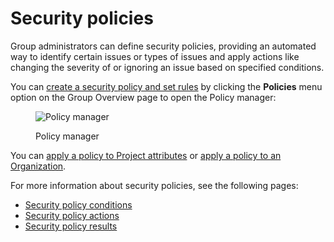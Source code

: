 # Security policies

Group administrators can define security policies, providing an automated way to identify certain issues or types of issues and apply actions like changing the severity of or ignoring an issue based on specified conditions.

You can [create a security policy and set rules](create-a-security-policy-and-rules.md) by clicking the **Policies** menu option on the Group Overview page to open the Policy manager:

<figure><img src="../../../.gitbook/assets/Screenshot 2023-03-30 at 10.05.27.png" alt="Policy manager"><figcaption><p>Policy manager</p></figcaption></figure>

You can [apply a policy to Project attributes](../assign-policies-to-projects.md) or [apply a policy to an Organization](../assign-a-policy-to-an-organization.md).

For more information about security policies, see the following pages:

* [Security policy conditions](security-policies-conditions.md)
* [Security policy actions](security-policy-actions.md)
* [Security policy results](security-policy-results.md)
